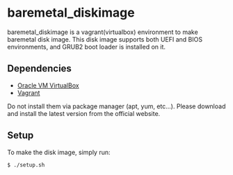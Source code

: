 # baremetal_diskimage
baremetal_diskimage is a vagrant(virtualbox) environment to make baremetal disk image.
This disk image supports both UEFI and BIOS environments, and GRUB2 boot loader is installed on it.

## Dependencies
- [Oracle VM VirtualBox](https://www.virtualbox.org/wiki/Downloads)
- [Vagrant](https://www.vagrantup.com/downloads.html)

Do not install them via package manager (apt, yum, etc...).
Please download and install the latest version from the official website.

## Setup
To make the disk image, simply run:
```
$ ./setup.sh
```
